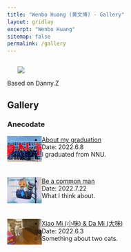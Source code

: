 ```yaml
---
title: "Wenbo Huang (黄文博) - Gallery"
layout: gridlay
excerpt: "Wenbo Huang"
sitemap: false
permalink: /gallery
---
```


<div class="col-sm-4" align="right" style="display:table-cell; vertical-align:middle; text-align:center">

  <ul style="overflow: hidden">
  <a href ="https://wenbohuang1002.github.io"> <img align="right" src="{{ site.url }}{{ site.baseurl }}/images/pages/CloudX.png" class="img-responsive" width="100%" /></a>
  </ul>
  Based on Danny.Z<br>
</div>

<div class="col-sm-8">

## Gallery

### Anecodate

<a href=" " target="_blank"><img align="left" width="80px" src="../images/album/master2022.jpg" alt="毕业照"></a>

* <a href=" ">About my graduation</a>
	- Date: 2022.6.8
	- I graduated from NNU.

<br>

<a href=" " target="_blank"><img align="left" width="80px" src="../images/album/mo.jpg" alt=" "></a>

*  <a href=" ">Be a common man</a>
	- Date: 2022.7.22
	- What I think about.

<br>

<a href="../images/video/twocat.mp4" target="_blank"><img align="left" width="80px" src="../images/album/twocats.gif" alt="Two cats"></a>

* <a href="../images/video/twocat.mp4" target="_blank">Xiao Mi (小咪) & Da Mi (大咪)</a>
	- Date: 2022.6.3
	- Something about two cats.

</div>